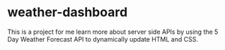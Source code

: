 # weather-dashboard
This is a project for me learn more about server side APIs by using the 5 Day Weather Forecast API to dynamically update HTML and CSS.

